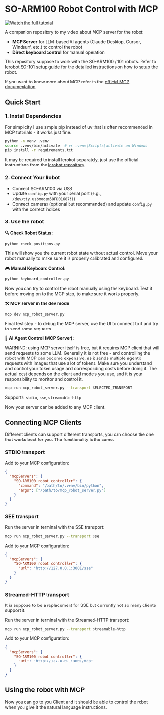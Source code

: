 # SO-ARM100 Robot Control with MCP

[![Watch the full tutorial](https://img.youtube.com/vi/EmpQQd7jRqs/0.jpg)](https://youtu.be/EmpQQd7jRqs)

A companion repository to my video about MCP server for the robot:
- **MCP Server** for LLM-based AI agents (Claude Desktop, Cursor, Windsurf, etc.) to control the robot
- **Direct keyboard control** for manual operation


This repository suppose to work with the SO-ARM100 / 101 robots. Refer to [lerobot SO-101 setup guide](https://huggingface.co/docs/lerobot/so101) for the detailed instructions on how to setup the robot.

If you want to know more about MCP refer to the [official MCP documentation](https://github.com/modelcontextprotocol/python-sdk)


## Quick Start

### 1. Install Dependencies

For simplicity I use simple pip instead of uv that is often recommended in MCP tutorials - it works just fine.

```bash
python -m venv .venv
source .venv/bin/activate  # or .venv\Scripts\activate on Windows
pip install -r requirements.txt
```

It may be required to install lerobot separately, just use the official instructions from the [lerobot repository](https://github.com/huggingface/lerobot)


### 2. Connect Your Robot
- Connect SO-ARM100 via USB
- Update `config.py` with your serial port (e.g., `/dev/tty.usbmodem58FD0168731`)
- Connect cameras (optional but recommended) and update `config.py` with the correct indices

### 3. Use the robot

**🔍 Check Robot Status:**
```bash
python check_positions.py
```

This will show you the current robot state without actual control. Move your robot manually to make sure it is properly calibrated and configured.

**🎮 Manual Keyboard Control:**
```bash
python keyboard_controller.py
```

Now you can try to control the robot manually using the keyboard. Test it before moving on to the MCP step, to make sure it works properly.

**🛠️ MCP server in the dev mode**
```bash
mcp dev mcp_robot_server.py
```

Final test step - to debug the MCP server, use the UI to connect to it and try to send some requests.

**🤖 AI Agent Control (MCP Server):**

WARNING: using MCP server itself is free, but it requires MCP client that will send requests to some LLM. Generally it is not free - and controlling the robot with MCP can become expensive, as it sends multiple agentic requests with images that use a lot of tokens. Make sure you understand and control your token usage and corresponding costs before doing it. The actual cost depends on the client and models you use, and it is your responsibility to monitor and control it.

```bash
mcp run mcp_robot_server.py --transport SELECTED_TRANSPORT
```

Supports: `stdio`, `sse`, `streamable-http`

Now your server can be added to any MCP client.

## Connecting MCP Clients

Different clients can support different transports, you can choose the one that works best for you. The functionality is the same.

### STDIO transport

Add to your MCP configuration:
```json
{
  "mcpServers": {
    "SO-ARM100 robot controller": {
      "command": "/path/to/.venv/bin/python",
      "args": ["/path/to/mcp_robot_server.py"]
    }
  }
}
```

### SEE transport

Run the server in terminal with the SSE transport:
```bash
mcp run mcp_robot_server.py --transport sse
```

Add to your MCP configuration:
```json
{
  "mcpServers": {
    "SO-ARM100 robot controller": {
      "url": "http://127.0.0.1:3001/sse"
    }
  }
}
```

### Streamed-HTTP transport

It is suppose to be a replacement for SSE but currently not so many clients support it.

Run the server in terminal with the Streamed-HTTP transport:
```bash
mcp run mcp_robot_server.py --transport streamable-http
```

Add to your MCP configuration:
```json
{
  "mcpServers": {
    "SO-ARM100 robot controller": {
      "url": "http://127.0.0.1:3001/mcp"
    }
  }
}
```

## Using the robot with MCP

Now you can go to you Client and it should be able to control the robot when you give it the natural language instructions.
